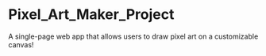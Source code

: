 # Pixel_Art_Maker_Project
 A single-page web app that allows users to draw pixel art on a customizable canvas! 
